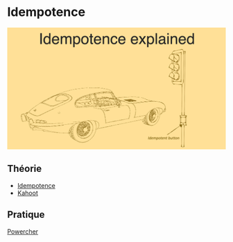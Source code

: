 # Idempotence 
![idempotence.png](../supports/assets/idempotence.png)

## Théorie
- [Idempotence](../supports/idempotence.md)
- [Kahoot](https://create.kahoot.it/details/af92797e-3495-40b3-8a37-ae8d9d5bfbf9)

## Pratique
[Powercher](../activites/idempotence/README.md)